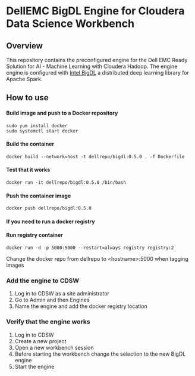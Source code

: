# DellEMC BigDL Engine for Cloudera Data Science Workbench

## Overview
This repository contains the preconfigured engine for the Dell EMC Ready Solution for AI - Machine Learning with Cloudera Hadoop. The engine engine is configured with [Intel BigDL](https://bigdl-project.github.io/master/#whitepaper/) a distributed deep learning library for Apache Spark.

## How to use
#### Build image and push to a Docker repository
    sudo yum install docker
    sudo systemctl start docker
#### Build the container
    docker build --network=host -t dellrepo/bigdl:0.5.0 . -f Dockerfile
#### Test that it works
    docker run -it dellrepo/bigdl:0.5.0 /bin/bash
#### Push the container image
    docker push dellrepo/bigdl:0.5.0

#### If you need to run a docker registry 
#### Run registry container
    docker run -d -p 5000:5000 --restart=always registry registry:2
Change the docker repo from dellrepo to \<hostname>:5000 when tagging images

### Add the engine to CDSW
1. Log in to CDSW as a site administrator
2. Go to Admin and then Engines
3. Name the engine and add the docker registry location

### Verify that the engine works
1. Log in to CDSW
2. Create a new project
3. Open a new workbench session
4. Before starting the workbench change the selection to the new BigDL engine
5. Start the engine
